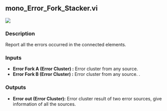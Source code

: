 ## mono_Error_Fork_Stacker.vi
<p class="img_container">
<img class="lg_img" src="https://github.com/monoDriveIO/client/raw/master/WikiPhotos/LV_client/utilities/mono__Error__Fork__Stackerc.png"   />
</p>

### Description 
Report all the errors occurred in the connected elements.

### Inputs

- **Error Fork A (Error Cluster) :** Error cluster from any source.
- **Error Fork B (Error Cluster) :** Error cluster from any source. .

### Outputs
- **Error out (Error Cluster):** Error cluster result of two error sources, give information of all the sources. 

<p>&nbsp;</p>